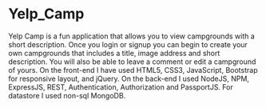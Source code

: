 # Yelp_Camp
Yelp Camp is a fun application that allows you to view campgrounds with a short description. Once you login or signup you can begin to create your own campgrounds that includes a title, image address and short description. You will also be able to leave a comment or edit a campground of yours.
On the front-end I have used HTML5, CSS3, JavaScript, Bootstrap for responsive layout, and jQuery.
On the back-end I used NodeJS, NPM, ExpressJS, REST, Authentication, Authorization and PassportJS.
For datastore I used non-sql MongoDB.
